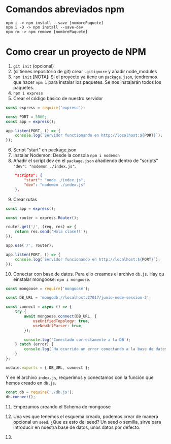 # Comandos abreviados npm

```
npm i -> npm install --save [nombrePaquete]
npm i -D -> npm install --save-dev
npm rm -> npm remove [nombrePaquete]
``` 

# Como crear un proyecto de NPM
1. `git init` (opcional)
2. (si tienes repositorio de git) crear `.gitignore` y añadir node_modules
3. `npm init`
[NOTA]: Si el proyecto ya tiene un `package.json`, tendremos que hacer `npm i` para instalar los paquetes. Se nos instalarán todos los paquetes.
4. `npm i express`
5. Crear el código básico de nuestro servidor
```js
const express = require('express');

const PORT = 3000;
const app = express();

app.listen(PORT, () => {
    console.log(`Servidor functionando en http://localhost:${PORT}`);
});
```
6. Script "start" en package.json
7. Instalar Nodemon. Desde la consola `npm i nodemon`
8. Añadir el script dev en el `package.json` añadiendo dentro de "scripts" `"dev": "nodemon ./index.js"`.
```json
    "scripts": {
        "start": "node ./index.js",
        "dev": "nodemon ./index.js"
    },
```

9. Crear rutas
```js
const app = express();

const router = express.Router();

router.get('/', (req, res) => {
    return res.send('Hola clase!!');
});

app.use('/', router);

app.listen(PORT, () => {
    console.log(`Servidor funcionando en http://localhost:${PORT}`);
});
```
10. Conectar con base de datos. Para ello creamos el archivo `db.js`.
Hay qu einstalar mongoose: `npm i mongoose`.
```js
const mongoose = require('mongoose');

const DB_URL = 'mongodb://localhost:27017/junio-node-session-3';

const connect = async () => {
    try {
        await mongoose.connect(DB_URL, {
            useUnifiedTopology: true,
            useNewUrlParser: true,
        });

        console.log('Conectado correctamente a la DB');
    } catch (error) {
        console.log(`Ha ocurrido un error conectando a la base de datos ${error}`);
    }
};

module.exports = { DB_URL, connect };
```

Y en el archivo `index.js`, requerimos y conectamos con la función que hemos creado en `db.js`.

```js
const db = require('./db.js');
db.connect();
```

11. Empezamos creando el Schema de mongoose

12. Una ves que tenemos el esquema creado, podemos crear de manera opcional un `seed`.
¿Que es esto del seed?
Un seed o semilla, sirve para introducir en nuestra base de datos, unos datos por defecto.

13. 